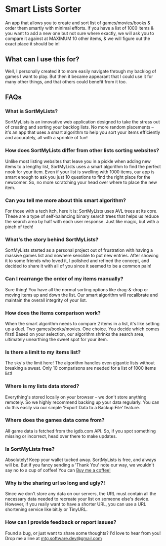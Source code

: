 # Smart Lists Sorter

An app that allows you to create and sort list of games/movies/books & order them smartly with minimal efforts.
If you have a list of 1000 items & you want to add a new one but not sure where exactly, we will ask you to compare it against at MAXIMUM 10 other items, & we will figure out the exact place it should be in!

## What can I use this for?

Well, I personally created it to more easily navigate through my backlog of games I want to play.
But then it became appearant that I could use it for many other things, and that others could benefit from it too.

## FAQs

### **What is SortMyLists?**

SortMyLists is an innovative web application designed to take the stress out of creating and sorting your backlog lists. No more random placements – it's an app that uses a smart algorithm to help you sort your items efficiently and accurately, all with a sprinkle of fun!

### **How does SortMyLists differ from other lists sorting websites?**

Unlike most listing websites that leave you in a pickle when adding new items to a lengthy list, SortMyLists uses a smart algorithm to find the perfect nook for your item. Even if your list is swelling with 1000 items, our app is smart enough to ask you just 10 questions to find the right place for the newcomer. So, no more scratching your head over where to place the new item.

### **Can you tell me more about this smart algorithm?**

For those with a tech itch, here it is: SortMyLists uses AVL trees at its core. These are a type of self-balancing binary search trees that helps us reduce the search area by half with each user response. Just like magic, but with a pinch of tech!

### **What's the story behind SortMyLists?**

SortMyLists started as a personal project out of frustration with having a massive games list and nowhere sensible to put new entries. After showing it to some friends who loved it, I polished and refined the concept, and decided to share it with all of you since it seemed to be a common pain!

### **Can I rearrange the order of my items manually?**

Sure thing! You have all the normal sorting options like drag-&-drop or moving items up and down the list. Our smart algorithm will recalibrate and maintain the overall integrity of your list.

### **How does the items comparison work?**

When the smart algorithm needs to compare 2 items in a list, it's like setting up a duel. Two games/books/movies. One choice. You decide which comes first! Based on your selection, our algorithm shrinks the search area, ultimately unearthing the sweet spot for your item.

### **Is there a limit to my items list?**

The sky's the limit here! The algorithm handles even gigantic lists without breaking a sweat. Only 10 comparisons are needed for a list of 1000 items list!

### **Where is my lists data stored?**

Everything's stored locally on your browser – we don't store anything remotely. So we highly recommend backing up your data regularly. You can do this easily via our simple 'Export Data to a Backup File' feature.

### **Where does the games data come from?**

All game data is fetched from the igdb.com API. So, if you spot something missing or incorrect, head over there to make updates.

### **Is SortMyLists free?**

Absolutely! Keep your wallet tucked away. SortMyLists is free, and always will be. But if you fancy sending a 'Thank You' note our way, we wouldn't say no to a cup of coffee! You can [Buy me a coffee!](https://buymeacoffee.com/mohammed_taher_ghazal)

### **Why is the sharing url so long and ugly?!**

Since we don't store any data on our servers, the URL must contain all the necessary data needed to recreate your list on someone else's device. However, if you really want to have a shorter URL, you can use a URL shortening service like bit.ly or TinyURL.

### **How can I provide feedback or report issues?**

Found a bug, or just want to share some thoughts? I'd love to hear from you! Drop me a line at [mtg.software.dev@gmail.com](mailto:mtg.software.dev@gmail.com)
